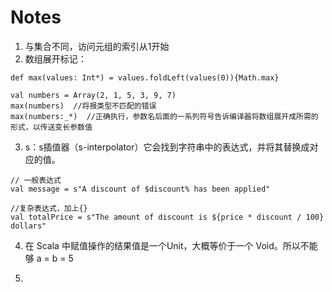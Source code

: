 # Notes
1. 与集合不同，访问元组的索引从1开始
2. 数组展开标记：
  ```
  def max(values: Int*) = values.foldLeft(values(0)){Math.max}
  
  val numbers = Array(2, 1, 5, 3, 9, 7)
  max(numbers)  //将报类型不匹配的错误
  max(numbers:_*)  //正确执行，参数名后面的一系列符号告诉编译器将数组展开成所需的形式，以传送变长参数值
  ```

3. s：s插值器（s-interpolator）它会找到字符串中的表达式，并将其替换成对应的值。
```
// 一般表达式 
val message = s"A discount of $discount% has been applied"

//复杂表达式，加上{}
val totalPrice = s"The amount of discount is ${price * discount / 100} dollars"
```
4. 在 Scala 中赋值操作的结果值是一个Unit，大概等价于一个 Void。所以不能够 a = b = 5

5. 


